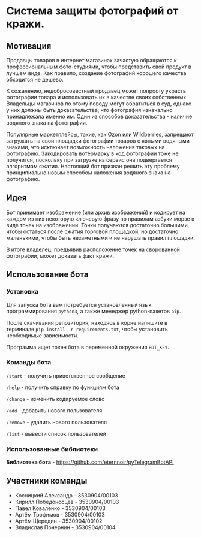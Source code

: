 # Система защиты фотографий от кражи.

## Мотивация
Продавцы товаров в интернет магазинах зачастую обращаются к профессиональным фото-студиями, чтобы представить свой продукт в лучшем виде. Как правило,
создание фотографий хорошего качества обходится не дешево.

К сожалению, недобросовестный продавец может попросту украсть фотографии товара и использовать их в качестве своих собственных. Владельцы магазинов по этому поводу могут обратиться в суд, однако у них должны быть доказательства, что фотография изначально принадлежала именно им. Один из способов доказательства - наличие водяного знака на фотографии.

Популярные маркетплейсы, такие, как Ozon или Wildberries, запрещают загружать на свои площадки фотографии товаров с явными водяными знаками, что исключает возможность наложения таковых на фотографию. Закодировать вотермарку в код фотографии тоже не получится, поскольку при загрузке на сервис она подвергается алгоритмам сжатия. Настоящий бот призван решить эту проблему принципиально новым способом наложения водяного знака на фотографию.

## Идея
Бот принимает изображение (или архив изображений) и кодирует на каждом из них некоторую ключевую фразу по правилам азбуки морзе в виде точек на изображении. Точки получаются достаточно большими, чтобы остаться после сжатия торговой площадкой, но достаточно маленькими, чтобы быть незаметными и не нарушать правил площадки.

В итоге владелец, предъявив расположение точек на сворованной фотографии, может доказать факт кражи.

## Использование бота

### Установка
Для запуска бота вам потребуется установленный язык программирования ```python3```, а также менеджер python-пакетов ```pip```.

После скачивания репозитория, находясь в корне напишите в терминале ```pip install -r requirements.txt```, чтобы установить необходимые зависимости.

Программа ищет токен бота в переменной окружения ```BOT_KEY```.

### Команды бота
```/start``` - получить приветственное сообщение

```/help``` - получить справку по функциям бота

```/change``` - изменить кодируемое слово

```/add``` - добавить нового пользователя

```/remove``` - удалить нового пользователя

```/list``` - вывести список пользователей

### Использованные библиотеки
<b>Библиотека бота</b> - https://github.com/eternnoir/pyTelegramBotAPI

## Участники команды
* Косницкий Александр - 3530904/00103
* Кирилл Победоносцев - 3530904/00103
* Павел Коваленко - 3530904/00103
* Артём Трофимов - 3530904/00103
* Артём Щередин - 3530904/00102
* Владислав Почернин - 3530904/00104
